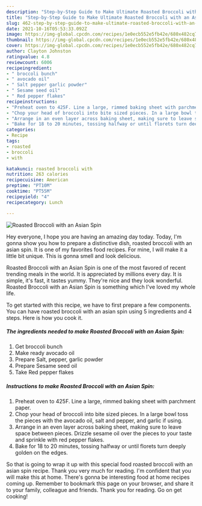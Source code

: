 ```yaml
---
description: "Step-by-Step Guide to Make Ultimate Roasted Broccoli with an Asian Spin"
title: "Step-by-Step Guide to Make Ultimate Roasted Broccoli with an Asian Spin"
slug: 462-step-by-step-guide-to-make-ultimate-roasted-broccoli-with-an-asian-spin
date: 2021-10-16T05:53:33.092Z
image: https://img-global.cpcdn.com/recipes/1e0ecb552e5fb42e/680x482cq70/roasted-broccoli-with-an-asian-spin-recipe-main-photo.jpg
thumbnail: https://img-global.cpcdn.com/recipes/1e0ecb552e5fb42e/680x482cq70/roasted-broccoli-with-an-asian-spin-recipe-main-photo.jpg
cover: https://img-global.cpcdn.com/recipes/1e0ecb552e5fb42e/680x482cq70/roasted-broccoli-with-an-asian-spin-recipe-main-photo.jpg
author: Clayton Johnston
ratingvalue: 4.8
reviewcount: 6006
recipeingredient:
- " broccoli bunch"
- " avocado oil"
- " Salt pepper garlic powder"
- " Sesame seed oil"
- " Red pepper flakes"
recipeinstructions:
- "Preheat oven to 425F. Line a large, rimmed baking sheet with parchment paper."
- "Chop your head of broccoli into bite sized pieces. In a large bowl toss the pieces with the avocado oil, salt and pepper, and garlic if using."
- "Arrange in an even layer across baking sheet, making sure to leave space between pieces. Drizzle sesame oil over the pieces to your taste and sprinkle with red pepper flakes."
- "Bake for 18 to 20 minutes, tossing halfway or until florets turn deeply golden on the edges."
categories:
- Recipe
tags:
- roasted
- broccoli
- with

katakunci: roasted broccoli with 
nutrition: 263 calories
recipecuisine: American
preptime: "PT10M"
cooktime: "PT55M"
recipeyield: "4"
recipecategory: Lunch

---
```



![Roasted Broccoli with an Asian Spin](https://img-global.cpcdn.com/recipes/1e0ecb552e5fb42e/680x482cq70/roasted-broccoli-with-an-asian-spin-recipe-main-photo.jpg)

Hey everyone, I hope you are having an amazing day today. Today, I'm gonna show you how to prepare a distinctive dish, roasted broccoli with an asian spin. It is one of my favorites food recipes. For mine, I will make it a little bit unique. This is gonna smell and look delicious.

Roasted Broccoli with an Asian Spin is one of the most favored of recent trending meals in the world. It is appreciated by millions every day. It is simple, it's fast, it tastes yummy. They're nice and they look wonderful. Roasted Broccoli with an Asian Spin is something which I've loved my whole life.




To get started with this recipe, we have to first prepare a few components. You can have roasted broccoli with an asian spin using 5 ingredients and 4 steps. Here is how you cook it.

<!--inarticleads1-->

##### The ingredients needed to make Roasted Broccoli with an Asian Spin:

1. Get  broccoli bunch
1. Make ready  avocado oil
1. Prepare  Salt, pepper, garlic powder
1. Prepare  Sesame seed oil
1. Take  Red pepper flakes




<!--inarticleads2-->

##### Instructions to make Roasted Broccoli with an Asian Spin:

1. Preheat oven to 425F. Line a large, rimmed baking sheet with parchment paper.
1. Chop your head of broccoli into bite sized pieces. In a large bowl toss the pieces with the avocado oil, salt and pepper, and garlic if using.
1. Arrange in an even layer across baking sheet, making sure to leave space between pieces. Drizzle sesame oil over the pieces to your taste and sprinkle with red pepper flakes.
1. Bake for 18 to 20 minutes, tossing halfway or until florets turn deeply golden on the edges.




So that is going to wrap it up with this special food roasted broccoli with an asian spin recipe. Thank you very much for reading. I'm confident that you will make this at home. There's gonna be interesting food at home recipes coming up. Remember to bookmark this page on your browser, and share it to your family, colleague and friends. Thank you for reading. Go on get cooking!
